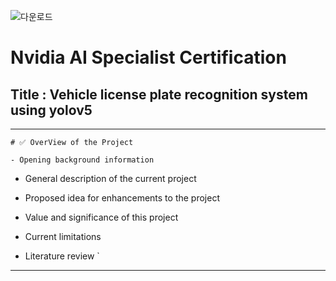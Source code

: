 ![다운로드](https://github.com/user-attachments/assets/9cf87f01-ff75-4c6a-b4c8-2560ca2e4db7)

# Nvidia AI Specialist Certification
## Title : Vehicle license plate recognition system using yolov5
---
` # ✅ OverView of the Project `

`- Opening background information`

- General description of the current project

- Proposed idea for enhancements to the project

- Value and significance of this project

- Current limitations

- Literature review `
---

